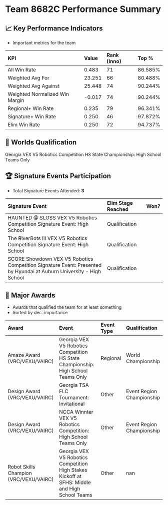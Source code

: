 # Team 8682C Performance Summary

## 📈 Key Performance Indicators
- Important metrics for the team

| KPI | Value | Rank (Inno) | Top % |
|:---|:-----|:----|:-----|
| All Win Rate | 0.483 | 71 | 86.585% |
| Weighted Avg For | 23.251 | 66 | 80.488% |
| Weighted Avg Against | 25.448 | 74 | 90.244% |
| Weighted Normalized Win Margin | -0.017 | 74 | 90.244% |
| Regional+ Win Rate | 0.235 | 79 | 96.341% |
| Signature+ Win Rate | 0.250 | 46 | 97.872% |
| Elim Win Rate | 0.250 | 72 | 94.737% |


## 🎯 Worlds Qualification
Georgia VEX V5 Robotics Competition HS State Championship: High School Teams Only

## 🏆 Signature Events Participation
- Total Signature Events Attended: **3**

| Signature Event | Elim Stage Reached | Won? |
|:----------------|:-------------------|:----|
| HAUNTED @ SLOSS VEX V5 Robotics Competition Signature Event: High School | Qualification |  |
| The RiverBots III VEX V5 Robotics Competition Signature Event: High School | Qualification |  |
| SCORE Showdown VEX V5 Robotics Competition Signature Event: Presented by Hyundai at Auburn University - High School | Qualification |  |


## 🥇 Major Awards
- Awards that qualified the team for at least something
- Sorted by dec. importance

| Award | Event | Event Type | Qualification |
|:------|:------|:-----------|:--------------|
| Amaze Award (VRC/VEXU/VAIRC) | Georgia VEX V5 Robotics Competition HS State Championship: High School Teams Only | Regional | World Championship |
| Design Award (VRC/VEXU/VAIRC) | Georgia TSA FLC Tournament: Invitational | Other | Event Region Championship |
| Design Award (VRC/VEXU/VAIRC) | NCCA Winnter VEX V5 Robotics Competition: High School Teams Only | Other | Event Region Championship |
| Robot Skills Champion (VRC/VEXU/VAIRC) | Georgia VEX V5 Robotics Competition High Stakes Kickoff at SFHS: Middle and High School Teams | Other | nan |

